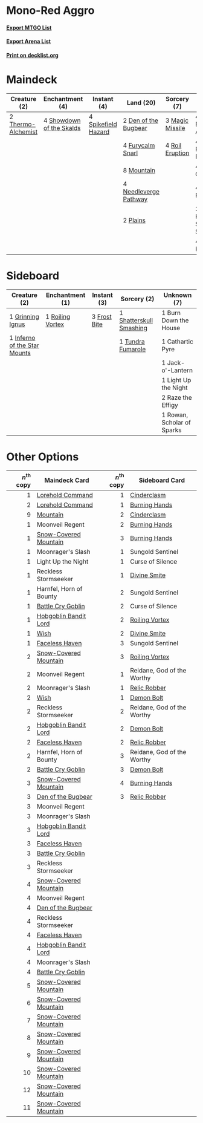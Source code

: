 # Mono-Red Aggro

#### [Export MTGO List](../collection/Mono-Red%20Aggro/Mono-Red%20Aggro.txt)
#### [Export Arena List](../collection/Mono-Red%20Aggro/Mono-Red%20Aggro_arena.txt)
#### [Print on decklist.org](http://decklist.org/?deckmain=4%09Bloodthirsty%20Adversary%0A2%09Den%20of%20the%20Bugbear%0A4%09Falkenrath%20Pit%20Fighter%0A4%09Flame%20Channeler%0A4%09Furycalm%20Snarl%0A3%09Magic%20Missile%0A8%09Mountain%0A4%09Needleverge%20Pathway%0A2%09Plains%0A4%09Play%20with%20Fire%0A3%09Rem%20Karolus,%20Stalwart%20Slayer%0A4%09Roil%20Eruption%0A4%09Sacred%20Fire%0A4%09Showdown%20of%20the%20Skalds%0A4%09Spikefield%20Hazard%0A2%09Thermo-Alchemist&deckside=1%09Burn%20Down%20the%20House%0A1%09Cathartic%20Pyre%0A3%09Frost%20Bite%0A1%09Grinning%20Ignus%0A1%09Inferno%20of%20the%20Star%20Mounts%0A1%09Jack-o'-Lantern%0A1%09Light%20Up%20the%20Night%0A2%09Raze%20the%20Effigy%0A1%09Roiling%20Vortex%0A1%09Rowan,%20Scholar%20of%20Sparks%0A1%09Shatterskull%20Smashing%0A1%09Tundra%20Fumarole)
# Maindeck

|                                        Creature (2)                                         |                                          Enchantment (4)                                          |                                         Instant (4)                                          |                                           Land (20)                                            |                                       Sorcery (7)                                        |         Unknown (23)         |
|---------------------------------------------------------------------------------------------|---------------------------------------------------------------------------------------------------|----------------------------------------------------------------------------------------------|------------------------------------------------------------------------------------------------|------------------------------------------------------------------------------------------|------------------------------|
|2 [Thermo-Alchemist](http://gatherer.wizards.com/Pages/Card/Details.aspx?multiverseid=414447)|4 [Showdown of the Skalds](http://gatherer.wizards.com/Pages/Card/Details.aspx?multiverseid=503845)|4 [Spikefield Hazard](http://gatherer.wizards.com/Pages/Card/Details.aspx?multiverseid=491809)|2 [Den of the Bugbear](http://gatherer.wizards.com/Pages/Card/Details.aspx?multiverseid=527541) |3 [Magic Missile](http://gatherer.wizards.com/Pages/Card/Details.aspx?multiverseid=527441)|4 Bloodthirsty Adversary      |
|                                                                                             |                                                                                                   |                                                                                              |4 [Furycalm Snarl](http://gatherer.wizards.com/Pages/Card/Details.aspx?multiverseid=513758)     |4 [Roil Eruption](http://gatherer.wizards.com/Pages/Card/Details.aspx?multiverseid=491796)|4 Falkenrath Pit Fighter      |
|                                                                                             |                                                                                                   |                                                                                              |8 [Mountain](http://gatherer.wizards.com/Pages/Card/Details.aspx?multiverseid=439859)           |                                                                                          |4 Flame Channeler             |
|                                                                                             |                                                                                                   |                                                                                              |4 [Needleverge Pathway](http://gatherer.wizards.com/Pages/Card/Details.aspx?multiverseid=491918)|                                                                                          |4 Play with Fire              |
|                                                                                             |                                                                                                   |                                                                                              |2 [Plains](http://gatherer.wizards.com/Pages/Card/Details.aspx?multiverseid=439856)             |                                                                                          |3 Rem Karolus, Stalwart Slayer|
|                                                                                             |                                                                                                   |                                                                                              |                                                                                                |                                                                                          |4 Sacred Fire                 |


# Sideboard

|                                             Creature (2)                                              |                                      Enchantment (1)                                      |                                      Instant (3)                                      |                                           Sorcery (2)                                            |       Unknown (7)        |
|-------------------------------------------------------------------------------------------------------|-------------------------------------------------------------------------------------------|---------------------------------------------------------------------------------------|--------------------------------------------------------------------------------------------------|--------------------------|
|1 [Grinning Ignus](http://gatherer.wizards.com/Pages/Card/Details.aspx?multiverseid=136040)            |1 [Roiling Vortex](http://gatherer.wizards.com/Pages/Card/Details.aspx?multiverseid=491797)|3 [Frost Bite](http://gatherer.wizards.com/Pages/Card/Details.aspx?multiverseid=503750)|1 [Shatterskull Smashing](http://gatherer.wizards.com/Pages/Card/Details.aspx?multiverseid=491802)|1 Burn Down the House     |
|1 [Inferno of the Star Mounts](http://gatherer.wizards.com/Pages/Card/Details.aspx?multiverseid=527438)|                                                                                           |                                                                                       |1 [Tundra Fumarole](http://gatherer.wizards.com/Pages/Card/Details.aspx?multiverseid=503769)      |1 Cathartic Pyre          |
|                                                                                                       |                                                                                           |                                                                                       |                                                                                                  |1 Jack-o'-Lantern         |
|                                                                                                       |                                                                                           |                                                                                       |                                                                                                  |1 Light Up the Night      |
|                                                                                                       |                                                                                           |                                                                                       |                                                                                                  |2 Raze the Effigy         |
|                                                                                                       |                                                                                           |                                                                                       |                                                                                                  |1 Rowan, Scholar of Sparks|


# Other Options

|*n*<sup>th</sup> copy|                                         Maindeck Card                                          |*n*<sup>th</sup> copy|                                     Sideboard Card                                      |
|--------------------:|------------------------------------------------------------------------------------------------|--------------------:|-----------------------------------------------------------------------------------------|
|                    1|[Lorehold Command](http://gatherer.wizards.com/Pages/Card/Details.aspx?multiverseid=513691)     |                    1|[Cinderclasm](http://gatherer.wizards.com/Pages/Card/Details.aspx?multiverseid=491776)   |
|                    2|[Lorehold Command](http://gatherer.wizards.com/Pages/Card/Details.aspx?multiverseid=513691)     |                    1|[Burning Hands](http://gatherer.wizards.com/Pages/Card/Details.aspx?multiverseid=527422) |
|                    9|[Mountain](http://gatherer.wizards.com/Pages/Card/Details.aspx?multiverseid=439859)             |                    2|[Cinderclasm](http://gatherer.wizards.com/Pages/Card/Details.aspx?multiverseid=491776)   |
|                    1|Moonveil Regent                                                                                 |                    2|[Burning Hands](http://gatherer.wizards.com/Pages/Card/Details.aspx?multiverseid=527422) |
|                    1|[Snow-Covered Mountain](http://gatherer.wizards.com/Pages/Card/Details.aspx?multiverseid=121233)|                    3|[Burning Hands](http://gatherer.wizards.com/Pages/Card/Details.aspx?multiverseid=527422) |
|                    1|Moonrager's Slash                                                                               |                    1|Sungold Sentinel                                                                         |
|                    1|Light Up the Night                                                                              |                    1|Curse of Silence                                                                         |
|                    1|Reckless Stormseeker                                                                            |                    1|[Divine Smite](http://gatherer.wizards.com/Pages/Card/Details.aspx?multiverseid=527299)  |
|                    1|Harnfel, Horn of Bounty                                                                         |                    2|Sungold Sentinel                                                                         |
|                    1|[Battle Cry Goblin](http://gatherer.wizards.com/Pages/Card/Details.aspx?multiverseid=527419)    |                    2|Curse of Silence                                                                         |
|                    1|[Hobgoblin Bandit Lord](http://gatherer.wizards.com/Pages/Card/Details.aspx?multiverseid=527434)|                    2|[Roiling Vortex](http://gatherer.wizards.com/Pages/Card/Details.aspx?multiverseid=491797)|
|                    1|[Wish](http://gatherer.wizards.com/Pages/Card/Details.aspx?multiverseid=527453)                 |                    2|[Divine Smite](http://gatherer.wizards.com/Pages/Card/Details.aspx?multiverseid=527299)  |
|                    1|[Faceless Haven](http://gatherer.wizards.com/Pages/Card/Details.aspx?multiverseid=503874)       |                    3|Sungold Sentinel                                                                         |
|                    2|[Snow-Covered Mountain](http://gatherer.wizards.com/Pages/Card/Details.aspx?multiverseid=121233)|                    3|[Roiling Vortex](http://gatherer.wizards.com/Pages/Card/Details.aspx?multiverseid=491797)|
|                    2|Moonveil Regent                                                                                 |                    1|Reidane, God of the Worthy                                                               |
|                    2|Moonrager's Slash                                                                               |                    1|[Relic Robber](http://gatherer.wizards.com/Pages/Card/Details.aspx?multiverseid=491794)  |
|                    2|[Wish](http://gatherer.wizards.com/Pages/Card/Details.aspx?multiverseid=527453)                 |                    1|[Demon Bolt](http://gatherer.wizards.com/Pages/Card/Details.aspx?multiverseid=503741)    |
|                    2|Reckless Stormseeker                                                                            |                    2|Reidane, God of the Worthy                                                               |
|                    2|[Hobgoblin Bandit Lord](http://gatherer.wizards.com/Pages/Card/Details.aspx?multiverseid=527434)|                    2|[Demon Bolt](http://gatherer.wizards.com/Pages/Card/Details.aspx?multiverseid=503741)    |
|                    2|[Faceless Haven](http://gatherer.wizards.com/Pages/Card/Details.aspx?multiverseid=503874)       |                    2|[Relic Robber](http://gatherer.wizards.com/Pages/Card/Details.aspx?multiverseid=491794)  |
|                    2|Harnfel, Horn of Bounty                                                                         |                    3|Reidane, God of the Worthy                                                               |
|                    2|[Battle Cry Goblin](http://gatherer.wizards.com/Pages/Card/Details.aspx?multiverseid=527419)    |                    3|[Demon Bolt](http://gatherer.wizards.com/Pages/Card/Details.aspx?multiverseid=503741)    |
|                    3|[Snow-Covered Mountain](http://gatherer.wizards.com/Pages/Card/Details.aspx?multiverseid=121233)|                    4|[Burning Hands](http://gatherer.wizards.com/Pages/Card/Details.aspx?multiverseid=527422) |
|                    3|[Den of the Bugbear](http://gatherer.wizards.com/Pages/Card/Details.aspx?multiverseid=527541)   |                    3|[Relic Robber](http://gatherer.wizards.com/Pages/Card/Details.aspx?multiverseid=491794)  |
|                    3|Moonveil Regent                                                                                 |                     |                                                                                         |
|                    3|Moonrager's Slash                                                                               |                     |                                                                                         |
|                    3|[Hobgoblin Bandit Lord](http://gatherer.wizards.com/Pages/Card/Details.aspx?multiverseid=527434)|                     |                                                                                         |
|                    3|[Faceless Haven](http://gatherer.wizards.com/Pages/Card/Details.aspx?multiverseid=503874)       |                     |                                                                                         |
|                    3|[Battle Cry Goblin](http://gatherer.wizards.com/Pages/Card/Details.aspx?multiverseid=527419)    |                     |                                                                                         |
|                    3|Reckless Stormseeker                                                                            |                     |                                                                                         |
|                    4|[Snow-Covered Mountain](http://gatherer.wizards.com/Pages/Card/Details.aspx?multiverseid=121233)|                     |                                                                                         |
|                    4|Moonveil Regent                                                                                 |                     |                                                                                         |
|                    4|[Den of the Bugbear](http://gatherer.wizards.com/Pages/Card/Details.aspx?multiverseid=527541)   |                     |                                                                                         |
|                    4|Reckless Stormseeker                                                                            |                     |                                                                                         |
|                    4|[Faceless Haven](http://gatherer.wizards.com/Pages/Card/Details.aspx?multiverseid=503874)       |                     |                                                                                         |
|                    4|[Hobgoblin Bandit Lord](http://gatherer.wizards.com/Pages/Card/Details.aspx?multiverseid=527434)|                     |                                                                                         |
|                    4|Moonrager's Slash                                                                               |                     |                                                                                         |
|                    4|[Battle Cry Goblin](http://gatherer.wizards.com/Pages/Card/Details.aspx?multiverseid=527419)    |                     |                                                                                         |
|                    5|[Snow-Covered Mountain](http://gatherer.wizards.com/Pages/Card/Details.aspx?multiverseid=121233)|                     |                                                                                         |
|                    6|[Snow-Covered Mountain](http://gatherer.wizards.com/Pages/Card/Details.aspx?multiverseid=121233)|                     |                                                                                         |
|                    7|[Snow-Covered Mountain](http://gatherer.wizards.com/Pages/Card/Details.aspx?multiverseid=121233)|                     |                                                                                         |
|                    8|[Snow-Covered Mountain](http://gatherer.wizards.com/Pages/Card/Details.aspx?multiverseid=121233)|                     |                                                                                         |
|                    9|[Snow-Covered Mountain](http://gatherer.wizards.com/Pages/Card/Details.aspx?multiverseid=121233)|                     |                                                                                         |
|                   10|[Snow-Covered Mountain](http://gatherer.wizards.com/Pages/Card/Details.aspx?multiverseid=121233)|                     |                                                                                         |
|                   12|[Snow-Covered Mountain](http://gatherer.wizards.com/Pages/Card/Details.aspx?multiverseid=121233)|                     |                                                                                         |
|                   11|[Snow-Covered Mountain](http://gatherer.wizards.com/Pages/Card/Details.aspx?multiverseid=121233)|                     |                                                                                         |

